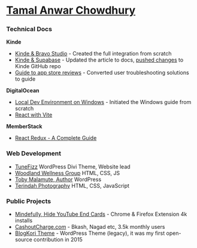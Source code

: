 # [Tamal Anwar Chowdhury](https://www.linkedin.com/in/tamalchowdhury/)

### Technical Docs

**Kinde**

- [Kinde & Bravo Studio](https://docs.kinde.com/integrate/third-party-tools/kinde-bravo-studio/) - Created the full integration from scratch
- [Kinde & Supabase](https://docs.kinde.com/integrate/third-party-tools/kinde-supabase/) - Updated the article to docs, [pushed changes](https://github.com/kinde-oss/documentation/pull/448) to Kinde GitHub repo
- [Guide to app store reviews](https://docs.kinde.com/releases/guides/guide-to-app-store-approvals/) - Converted user troubleshooting solutions to guide

**DigitalOcean**
  
- [Local Dev Environment on Windows](https://www.digitalocean.com/community/tutorials/how-to-install-node-js-and-create-a-local-development-environment-on-windows) - Initiated the Windows guide from scratch
- [React with Vite](https://www.digitalocean.com/community/tutorials/how-to-set-up-a-react-project-with-vite)

**MemberStack**

- [React Redux - A Complete Guide](https://memberstack.com/blog/react-redux)

### Web Development

- [TuneFizz](https://tunefizz.com/) WordPress Divi Theme, Website lead
- [Woodland Wellness Group](https://woodlandwellnessgroup.org/) HTML, CSS, JS
- [Toby Malamute, Author](https://tobymalamute.com/) WordPress
- [Terindah Photography](https://indah-portfolio-js.vercel.app/) HTML, CSS, JavaScript

### Public Projects
- [Mindefully, Hide YouTube End Cards](https://chromewebstore.google.com/detail/mindfully-hide-youtube-en/ifmbbceocmponbpifmpkkhnidmgopmmf?hl=en) - Chrome & Firefox Extension 4k installs
- [CashoutCharge.com](https://www.cashoutcharge.com/) - Bkash, Nagad etc, 3.5k monthly users
- [BlogKori Theme](https://wordpress.org/themes/blogkori/) - WordPress Theme (legacy), it was my first open-source contribution in 2015
